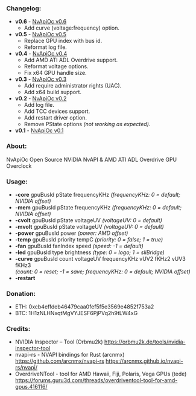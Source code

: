 ### Changelog:

- **v0.6** - [NvApiOc v0.6](https://github.com/Demion/nvapioc/releases/download/v0.6/NvApiOc_v0.6.zip)
  * Add curve (voltage:frequency) option. 
- **v0.5** - [NvApiOc v0.5](https://github.com/Demion/nvapioc/releases/download/v0.5/NvApiOc_v0.5.zip)
  * Replace GPU index with bus id.
  * Reformat log file.
- **v0.4** - [NvApiOc v0.4](https://github.com/Demion/nvapioc/releases/download/v0.4/NvApiOc_v0.4.zip)
  * Add AMD ATI ADL Overdrive support.
  * Reformat voltage options.
  * Fix x64 GPU handle size.
- **v0.3** - [NvApiOc v0.3](https://github.com/Demion/nvapioc/releases/download/v0.3/NvApiOc_v0.3.zip)
  * Add require administrator rights (UAC).
  * Add x64 build support.
- **v0.2** - [NvApiOc v0.2](https://github.com/Demion/nvapioc/releases/download/v0.2/NvApiOc_v0.2.zip)
  * Add log file.
  * Add TCC devices support.
  * Add restart driver option.
  * Remove PState options *(not working as expected)*.
- **v0.1** - [NvApiOc v0.1](https://github.com/Demion/nvapioc/releases/download/v0.1/NvApiOc_v0.1.zip)

### About:

NvApiOc Open Source NVIDIA NvAPI & AMD ATI ADL Overdrive GPU Overclock

### Usage:

- **-core** gpuBusId pState frequencyKHz *(frequencyKHz: 0 = default; NVIDIA offset)*
- **-mem** gpuBusId pState frequencyKHz *(frequencyKHz: 0 = default; NVIDIA offset)*
- **-cvolt** gpuBusId pState voltageUV *(voltageUV: 0 = default)*
- **-mvolt** gpuBusId pState voltageUV *(voltageUV: 0 = default)*
- **-power** gpuBusId power *(power: AMD offset)*
- **-temp** gpuBusId priority tempC *(priority: 0 = false; 1 = true)*
- **-fan** gpuBusId fanIndex speed *(speed: -1 = default)*
- **-led** gpuBusId type brightness *(type: 0 = logo; 1 = sliBridge)*
- **-curve** gpuBusId count voltageUV frequencyKHz vUV2 fKHz2 vUV3 fKHz3
<br/>*(count: 0 = reset; -1 = save; frequencyKHz: 0 = default; NVIDIA offset)*
- **-restart**

### Donation:

- ETH: 0xcb4effdeb46479caa0fef5f5e3569e4852f753a2
- BTC: 1H1zNLHNxqtMgVYJESF6PjPVq2h9tLW4xG

### Credits:

- NVIDIA Inspector – Tool (Orbmu2k) https://orbmu2k.de/tools/nvidia-inspector-tool
- nvapi-rs - NVAPI bindings for Rust (arcnmx) https://github.com/arcnmx/nvapi-rs https://arcnmx.github.io/nvapi-rs/nvapi/
- OverdriveNTool - tool for AMD Hawaii, Fiji, Polaris, Vega GPUs (tede) https://forums.guru3d.com/threads/overdriventool-tool-for-amd-gpus.416116/